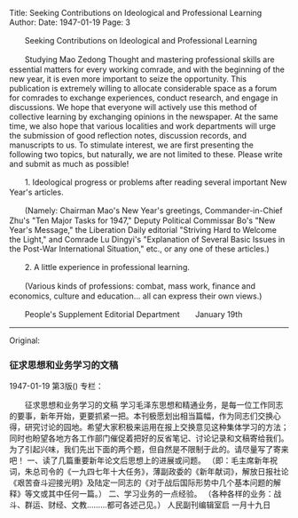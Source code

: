 Title: Seeking Contributions on Ideological and Professional Learning
Author:
Date: 1947-01-19
Page: 3

　　Seeking Contributions on Ideological and Professional Learning

　　Studying Mao Zedong Thought and mastering professional skills are essential matters for every working comrade, and with the beginning of the new year, it is even more important to seize the opportunity. This publication is extremely willing to allocate considerable space as a forum for comrades to exchange experiences, conduct research, and engage in discussions. We hope that everyone will actively use this method of collective learning by exchanging opinions in the newspaper. At the same time, we also hope that various localities and work departments will urge the submission of good reflection notes, discussion records, and manuscripts to us. To stimulate interest, we are first presenting the following two topics, but naturally, we are not limited to these. Please write and submit as much as possible!

　　1. Ideological progress or problems after reading several important New Year's articles.

　　(Namely: Chairman Mao's New Year's greetings, Commander-in-Chief Zhu's "Ten Major Tasks for 1947," Deputy Political Commissar Bo's "New Year's Message," the Liberation Daily editorial "Striving Hard to Welcome the Light," and Comrade Lu Dingyi's "Explanation of Several Basic Issues in the Post-War International Situation," etc., or any one of these articles.)

　　2. A little experience in professional learning.

　　(Various kinds of professions: combat, mass work, finance and economics, culture and education... all can express their own views.)

　　People's Supplement Editorial Department　　January 19th



<hr /> 

Original: 


### 征求思想和业务学习的文稿

1947-01-19
第3版()
专栏：

　　征求思想和业务学习的文稿
    学习毛泽东思想和精通业务，是每一位工作同志的要事，新年开始，更要抓紧一把。本刊极愿划出相当篇幅，作为同志们交换心得，研究讨论的园地。希望大家积极来运用在报上交换意见这种集体学习的方法；同时也盼望各地方各工作部门催促着把好的反省笔记、讨论记录和文稿寄给我们。为了引起兴味，我们先出下面的两个题，但自然是不限制于此的。请尽量写了寄来吧！
    一、读了几篇重要新年论文后思想上的进展或问题。
    （即：毛主席新年祝词，朱总司令的《一九四七年十大任务》，薄副政委的《新年献词》，解放日报社论《艰苦奋斗迎接光明》及陆定一同志的《对于战后国际形势中几个基本问题的解释》等文或其中任何一篇。）
    二、学习业务的一点经验。
    （各种各样的业务：战斗、群运、财经、文教………都可各述己见。）
    人民副刊编辑室启      一月十九日

